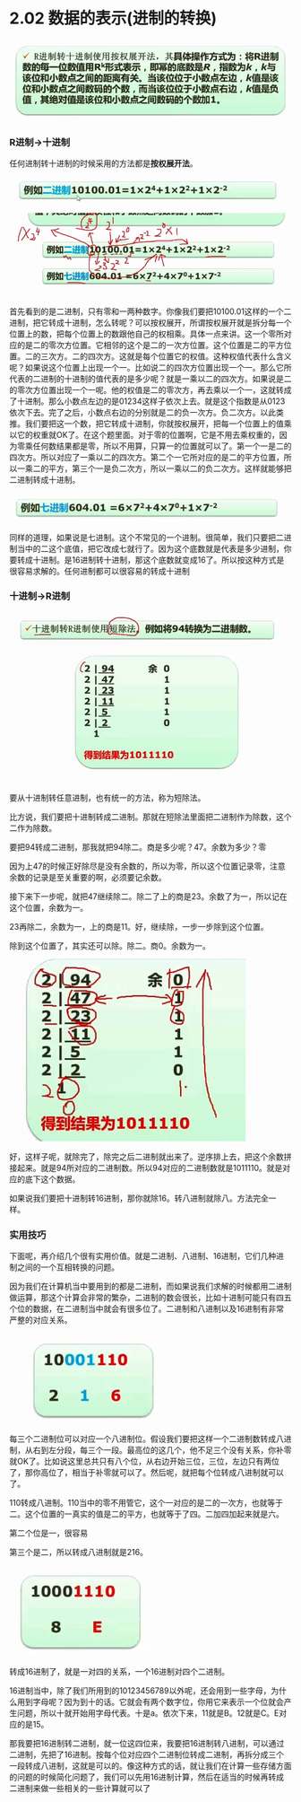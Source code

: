 # 2.02  数据的表示(进制的转换)

![](imgs/0202_1.png)

### R进制->十进制

任何进制转十进制的时候采用的方法都是**按权展开法**。

![](imgs/0202_2.png)

![](imgs/0202_4.png)

首先看到的是二进制，只有零和一两种数字。你像我们要把10100.01这样的一个二进制，把它转成十进制，怎么转呢？可以按权展开，所谓按权展开就是拆分每一个位置上的数，把每个位置上的数跟他自己的权相乘。具体一点来讲。这一个零所对应的是二的零次方位置。它相邻的这个是二的一次方位置。这个位置是二的平方位置。二的三次方。二的四次方。这就是每个位置它的权值。这种权值代表什么含义呢？如果说这个位置上出现一个一。比如说二的四次方位置出现一个一。那么它所代表的二进制的十进制的值代表的是多少呢？就是一乘以二的四次方。如果说是二的零次方位置出现一个一呢。他的权值是二的零次方，再去乘以一个一，这就转成了十进制。那么小数点左边的是01234这样子依次上去。就是这个指数是从0123依次下去。完了之后，小数点右边的分别就是二的负一次方。负二次方。以此类推。我们要把这一个数，把它转成十进制，你就按权展开，把每一个位置上的值乘以它的权重就OK了。在这个题里面。对于零的位置啊，它是不用去乘权重的，因为零乘任何数结果都是零，所以不用算，只算一的位置就可以了。第一个一是二的四次方。所以对应了一乘以二的四次方。第二个一它所对应的是二的平方位置，所以一乘二的平方，第三个一是负二次方，所以一乘以二的负二次方。这样就能够把二进制转成十进制。

![](imgs/0202_3.png)

同样的道理，如果说是七进制。这个不常见的一个进制。很简单，我们只要把二进制当中的二这个底值，把它改成七就行了。因为这个底数就是代表是多少进制，你要转成十进制。是16进制转十进制，那这个底数就变成16了。所以按这种方式是很容易求解的。任何进制都可以很容易的转成十进制



### 十进制->R进制

![](imgs/0202_5.png)

要从十进制转任意进制，也有统一的方法，称为短除法。



比方说，我们要把十进制转成二进制。那就在短除法里面把二进制作为除数，这个二作为除数。

要把94转成二进制，那我就把94除二。商是多少呢？47。余数为多少？零

因为上47的时候正好除尽是没有余数的，所以为零，所以这个位置记录零，注意余数的记录是至关重要的啊，必须要记余数。

接下来下一步呢，就把47继续除二。除二了上的商是23。余数了为一，所以记在这个位置，余数为一。

23再除二，余数为一，上的商是11。好，继续除，一步一步除到这个位置。

除到这个位置了，其实还可以除。除二。商0。余数为一。

![](imgs/0202_6.png)

好，这样子呢，就除完了，除完之后二进制就出来了。逆序排上去，把这个余数拼接起来。就是94所对应的二进制数。所以94对应的二进制数就是1011110。就是对应的底下这个数据。

如果说我们要把十进制转16进制，那你就除16。转八进制就除八。方法完全一样。

### 实用技巧

下面呢，再介绍几个很有实用价值。就是二进制、八进制、16进制，它们几种进制之间的一个互相转换的问题。



因为我们在计算机当中要用到的都是二进制，而如果说我们求解的时候都用二进制做运算，那这个计算会非常的繁杂，二进制的数会很长，比如十进制可能只有四五个位的数据，在二进制当中就会有很多位了。二进制和八进制以及16进制有非常严整的对应关系。

![](imgs/0202_8.png)

每三个二进制位可以对应一个八进制位。假设我们要把这样一个二进制数转成八进制，从右到左分段，每三个一段。最高位的这几个，他不足三个没有关系，你补零就OK了。比如说这里总共只有八个位，从右边开始三位，三位，左边只有两位了，那你高位了，相当于补零就可以了。然后呢，就把每个位转成八进制就可以了。



110转成八进制。110当中的零不用管它，这个一对应的是二的一次方，也就等于二。这个位置的一真实的值是二的平方，也就等于了四。二加四加起来就是六。

第二个位是一，很容易

第三个是二，所以转成八进制就是216。

![](imgs/0202_9.png)

转成16进制了，就是一对四的关系，一个16进制对四个二进制。

16进制当中，除了我们所用到的10123456789以外呢，还会用到一些字母，为什么用到字母呢？因为到十的话。它就会有两个数字位，你用它来表示一个位就会产生问题，所以十就开始用字母代表。十是a。依次下来，11就是B。12就是C。E对应的是15。

那我要把16进制转二进制，就一位这四位来，我要把16进制转八进制，可以通过二进制，先把了16进制。按每个位对应四个二进制位转成二进制，再拆分成三个一段转成八进制，这就是可以的。像这种方式的话，就让我们在计算一些存储方面的问题的时候简化问题了，我们可以先用16进制计算，然后在适当的时候再转成二进制来做一些相关的一些计算就可以了
